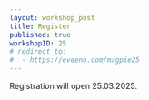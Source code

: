 ```yaml
---
layout: workshop_post
title: Register
published: true
workshopID: 25
# redirect_to:
#  - https://eveeno.com/magpie25
---
```

Registration will open 25.03.2025.